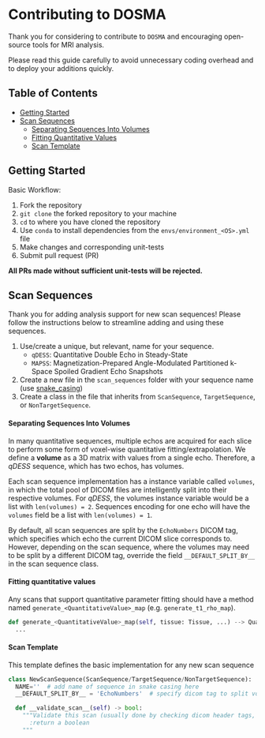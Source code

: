 # Contributing to DOSMA

Thank you for considering to contribute to `DOSMA` and encouraging open-source tools for MRI analysis.

Please read this guide carefully to avoid unnecessary coding overhead and to deploy your additions quickly.

## Table of Contents
<!--ts-->
   * [Getting Started](#getting-started)
   * [Scan Sequences](#scan-sequences)
      * [Separating Sequences Into Volumes](#separating-sequences-into-volumes)
      * [Fitting Quantitative Values](#fitting-quantitative-values)
      * [Scan Template](#scan-template)
<!--te-->

## Getting Started
Basic Workflow:
1. Fork the repository
2. `git clone` the forked repository to your machine
3. `cd` to where you have cloned the repository
4. Use `conda` to install dependencies from the `envs/environment_<OS>.yml` file
5. Make changes and corresponding unit-tests
6. Submit pull request (PR)

**All PRs made without sufficient unit-tests will be rejected.**

## Scan Sequences
Thank you for adding analysis support for new scan sequences! Please follow the instructions below to streamline adding and using these sequences.

1. Use/create a unique, but relevant, name for your sequence.
    - `qDESS`: Quantitative Double Echo in Steady-State
    - `MAPSS`: Magnetization-Prepared Angle-Modulated Partitioned k-Space Spoiled Gradient Echo Snapshots
2. Create a new file in the `scan_sequences` folder with your sequence name (use [snake_casing](https://en.wikipedia.org/wiki/Snake_case))
3. Create a class in the file that inherits from `ScanSequence`, `TargetSequence`, or `NonTargetSequence`.

#### Separating Sequences Into Volumes
In many quantitative sequences, multiple echos are acquired for each slice to perform some form of voxel-wise quantitative fitting/extrapolation. We define a **volume** as a 3D matrix with values from a single echo. Therefore, a *qDESS* sequence, which has two echos, has volumes.

Each scan sequence implementation has a instance variable called `volumes`, in which the total pool of DICOM files are intelligently split into their respective volumes. For *qDESS*, the volumes instance variable would be a list with `len(volumes) = 2`. Sequences encoding for one echo will have the `volumes` field be a list with `len(volumes) = 1`.

By default, all scan sequences are split by the `EchoNumbers` DICOM tag, which specifies which echo the current DICOM slice corresponds to. However, depending on the scan sequence, where the volumes may need to be split by a different DICOM tag, override the field `__DEFAULT_SPLIT_BY__` in the scan sequence class.

#### Fitting quantitative values
Any scans that support quantitative parameter fitting should have a method named `generate_<QuantitativeValue>_map` (e.g. `generate_t1_rho_map`).

```python
def generate_<QuantitativeValue>_map(self, tissue: Tissue, ...) --> QuantitativeValue:
  ...
```

#### Scan Template
This template defines the basic implementation for any new scan sequence
```python
class NewScanSequence(ScanSequence/TargetSequence/NonTargetSequence):
  NAME=''  # add name of sequence in snake casing here
  __DEFAULT_SPLIT_BY__ = 'EchoNumbers'  # specify dicom tag to split volume by. default: 'EchoNumbers`

  def __validate_scan__(self) -> bool:
    """Validate this scan (usually done by checking dicom header tags, if available)
      :return a boolean
    """
```
